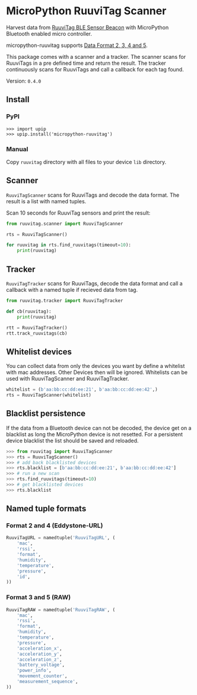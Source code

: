 # MicroPython RuuviTag Scanner

Harvest data from [RuuviTag BLE Sensor Beacon](http://ruuvitag.com/) with MicroPython Bluetooth enabled micro controller.

micropython-ruuvitag supports [Data Format 2, 3, 4 and 5](https://github.com/ruuvi/ruuvi-sensor-protocols).

This package comes with a scanner and a tracker. The scanner scans for RuuviTags in a pre defined time and return the result. The tracker continuously scans for RuuviTags and call a callback for each tag found.

Version: `0.4.0`

## Install

### PyPI

```pthon
>>> import upip
>>> upip.install('micropython-ruuvitag')
```

### Manual

Copy `ruuvitag` directory with all files to your device `lib` directory.


## Scanner

`RuuviTagScanner` scans for RuuviTags and decode the data format. The result is a list with named tuples.

Scan 10 seconds for RuuviTag sensors and print the result:

```python
from ruuvitag.scanner import RuuviTagScanner

rts = RuuviTagScanner()

for ruuvitag in rts.find_ruuvitags(timeout=10):
    print(ruuvitag)
```


## Tracker

`RuuviTagTracker` scans for RuuviTags, decode the data format and call a callback with a named tuple if recieved data from tag.

```python
from ruuvitag.tracker import RuuviTagTracker

def cb(ruuvitag):
    print(ruuvitag)

rtt = RuuviTagTracker()
rtt.track_ruuvitags(cb)
```

## Whitelist devices

You can collect data from only the devices you want by define a whitelist with mac addresses. Other Devices then will be ignored. Whitelists can be used with RuuviTagScanner and RuuviTagTracker.

```python
whitelist = (b'aa:bb:cc:dd:ee:21', b'aa:bb:cc:dd:ee:42',)
rts = RuuviTagScanner(whitelist)
```


## Blacklist persistence

If the data from a Bluetooth device can not be decoded, the device get on a blacklist as long the MicroPython device is not resetted. For a persistent device blacklist the list should be saved and reloaded.

```python
>>> from ruuvitag import RuuviTagScanner
>>> rts = RuuviTagScanner()
>>> # add back blacklisted devices
>>> rts.blacklist = [b'aa:bb:cc:dd:ee:21', b'aa:bb:cc:dd:ee:42']
>>> # run a new scan
>>> rts.find_ruuvitags(timeout=10)
>>> # get blacklisted devices
>>> rts.blacklist
```


## Named tuple formats

### Format 2 and 4 (Eddystone-URL)

```python
RuuviTagURL = namedtuple('RuuviTagURL', (
    'mac',
    'rssi',
    'format',
    'humidity',
    'temperature',
    'pressure',
    'id',
))
```

### Format 3 and 5 (RAW)

```python
RuuviTagRAW = namedtuple('RuuviTagRAW', (
    'mac',
    'rssi',
    'format',
    'humidity',
    'temperature',
    'pressure',
    'acceleration_x',
    'acceleration_y',
    'acceleration_z',
    'battery_voltage',
    'power_info',
    'movement_counter',
    'measurement_sequence',
))
```
